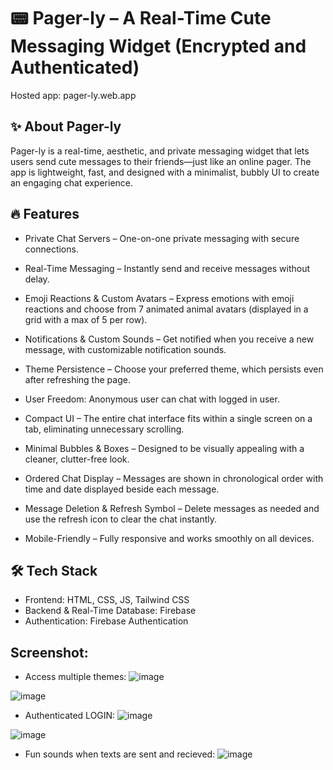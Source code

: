 # 📟 Pager-ly – A Real-Time Cute Messaging Widget (Encrypted and Authenticated)
Hosted app:  pager-ly.web.app

## ✨ About Pager-ly
Pager-ly is a real-time, aesthetic, and private messaging widget that lets users send cute messages to their friends—just like an online pager. 
The app is lightweight, fast, and designed with a minimalist, bubbly UI to create an engaging chat experience.

## 🔥 Features
* Private Chat Servers – One-on-one private messaging with secure connections.

* Real-Time Messaging – Instantly send and receive messages without delay.

* Emoji Reactions & Custom Avatars – Express emotions with emoji reactions and choose from 7 animated animal avatars (displayed in a grid with a max of 5 per row).

* Notifications & Custom Sounds – Get notified when you receive a new message, with customizable notification sounds.

* Theme Persistence – Choose your preferred theme, which persists even after refreshing the page.

* User Freedom: Anonymous user can chat with logged in user.

* Compact UI – The entire chat interface fits within a single screen on a tab, eliminating unnecessary scrolling.

* Minimal Bubbles & Boxes – Designed to be visually appealing with a cleaner, clutter-free look.

* Ordered Chat Display – Messages are shown in chronological order with time and date displayed beside each message.

* Message Deletion & Refresh Symbol – Delete messages as needed and use the refresh icon to clear the chat instantly.

* Mobile-Friendly – Fully responsive and works smoothly on all devices.

## 🛠️ Tech Stack
* Frontend: HTML, CSS, JS, Tailwind CSS
* Backend & Real-Time Database: Firebase
* Authentication: Firebase Authentication

## Screenshot:
* Access multiple themes:
![image](https://github.com/user-attachments/assets/c0170613-9629-424c-9ca3-25c20e238e63)

![image](https://github.com/user-attachments/assets/fdac1898-51a9-4c49-bf94-527c7b0a2446)

* Authenticated LOGIN:
![image](https://github.com/user-attachments/assets/10098958-60e0-4783-bb54-fca4a0606e71)

![image](https://github.com/user-attachments/assets/c8c59bf6-020f-49c4-9b3c-2e7d9bf783e3)

* Fun sounds when texts are sent and recieved:
![image](https://github.com/user-attachments/assets/d5caf3d9-60b6-49af-b8ca-bf96c48e346b)





